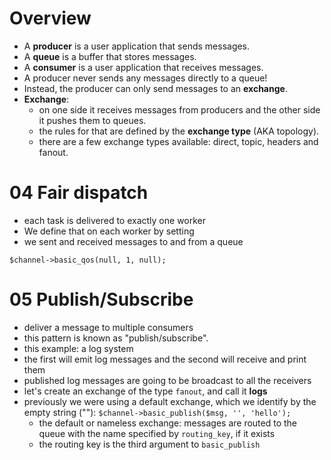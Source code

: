# Overview

* A **producer** is a user application that sends messages.
* A **queue** is a buffer that stores messages.
* A **consumer** is a user application that receives messages.
* A producer never sends any messages directly to a queue!
* Instead, the producer can only send messages to an **exchange**.
* **Exchange**:
    * on one side it receives messages from producers and the other side it pushes them to queues.
    * the rules for that are defined by the **exchange type** (AKA topology).
    * there are a few exchange types available: direct, topic, headers and fanout.


# 04 Fair dispatch

* each task is delivered to exactly one worker
* We define that on each worker by setting
* we sent and received messages to and from a queue

```
$channel->basic_qos(null, 1, null);
```

# 05 Publish/Subscribe

* deliver a message to multiple consumers
* this pattern is known as "publish/subscribe".
* this example: a log system
* the first will emit log messages and the second will receive and print them
* published log messages are going to be broadcast to all the receivers
* let's create an exchange of the type `fanout`, and call it **logs**
* previously we were using a default exchange, which we identify by the empty string (""): `$channel->basic_publish($msg, '', 'hello');`
    * the default or nameless exchange: messages are routed to the queue with the name specified by `routing_key`, if it exists
    * the routing key is the third argument to `basic_publish`